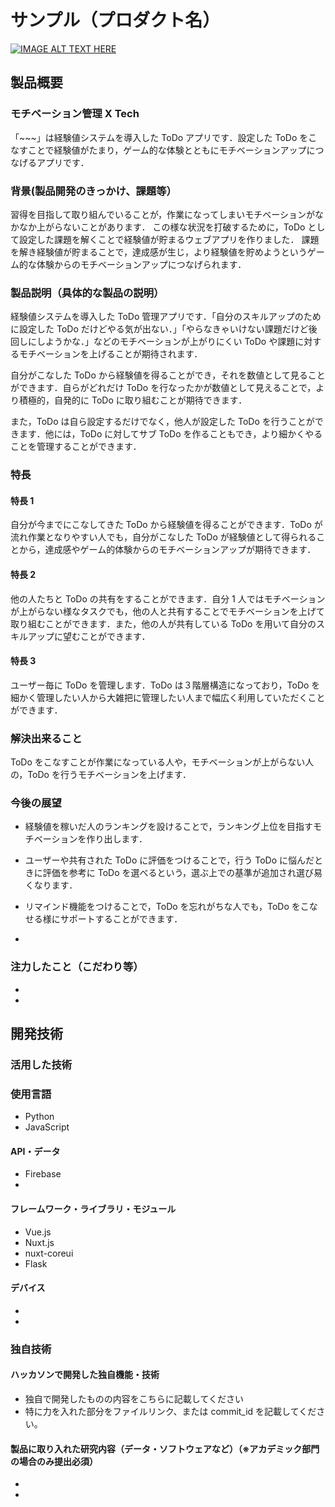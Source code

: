 # サンプル（プロダクト名）

[![IMAGE ALT TEXT HERE](https://jphacks.com/wp-content/uploads/2020/09/JPHACKS2020_ogp.jpg)](https://www.youtube.com/watch?v=G5rULR53uMk)

## 製品概要

### モチベーション管理 X Tech

「~~~」は経験値システムを導入した ToDo アプリです．設定した ToDo をこなすことで経験値がたまり，ゲーム的な体験とともにモチベーションアップにつなげるアプリです．

### 背景(製品開発のきっかけ、課題等）

習得を目指して取り組んでいることが，作業になってしまいモチベーションがなかなか上がらないことがあります． この様な状況を打破するために，ToDo として設定した課題を解くことで経験値が貯まるウェブアプリを作りました． 課題を解き経験値が貯まることで，達成感が生じ，より経験値を貯めようというゲーム的な体験からのモチベーションアップにつなげられます．

### 製品説明（具体的な製品の説明）

経験値システムを導入した ToDo 管理アプリです．「自分のスキルアップのために設定した ToDo だけどやる気が出ない．」「やらなきゃいけない課題だけど後回しにしようかな．」などのモチベーションが上がりにくい ToDo や課題に対するモチベーションを上げることが期待されます．

自分がこなした ToDo から経験値を得ることができ，それを数値として見ることができます．自らがどれだけ ToDo を行なったかが数値として見えることで，より積極的，自発的に ToDo に取り組むことが期待できます．

また，ToDo は自ら設定するだけでなく，他人が設定した ToDo を行うことができます．他には，ToDo に対してサブ ToDo を作ることもでき，より細かくやることを管理することができます．

### 特長

#### 特長 1

自分が今までにこなしてきた ToDo から経験値を得ることができます．ToDo が流れ作業となりやすい人でも，自分がこなした ToDo が経験値として得られることから，達成感やゲーム的体験からのモチベーションアップが期待できます．

#### 特長 2

他の人たちと ToDo の共有をすることができます．自分 1 人ではモチベーションが上がらない様なタスクでも，他の人と共有することでモチベーションを上げて取り組むことができます．また，他の人が共有している ToDo を用いて自分のスキルアップに望むことができます．

#### 特長 3

ユーザー毎に ToDo を管理します．ToDo は３階層構造になっており，ToDo を細かく管理したい人から大雑把に管理したい人まで幅広く利用していただくことができます．

### 解決出来ること

ToDo をこなすことが作業になっている人や，モチベーションが上がらない人の，ToDo を行うモチベーションを上げます．

### 今後の展望

- 経験値を稼いだ人のランキングを設けることで，ランキング上位を目指すモチベーションを作り出します．

- ユーザーや共有された ToDo に評価をつけることで，行う ToDo に悩んだときに評価を参考に ToDo を選べるという，選ぶ上での基準が追加され選び易くなります．

- リマインド機能をつけることで，ToDo を忘れがちな人でも，ToDo をこなせる様にサポートすることができます．

-

### 注力したこと（こだわり等）

-
-

## 開発技術

### 活用した技術

### 使用言語

- Python
- JavaScript

#### API・データ

- Firebase
-

#### フレームワーク・ライブラリ・モジュール

- Vue.js
- Nuxt.js
- nuxt-coreui
- Flask

#### デバイス

-
-

### 独自技術

#### ハッカソンで開発した独自機能・技術

- 独自で開発したものの内容をこちらに記載してください
- 特に力を入れた部分をファイルリンク、または commit_id を記載してください。

#### 製品に取り入れた研究内容（データ・ソフトウェアなど）（※アカデミック部門の場合のみ提出必須）

-
-

